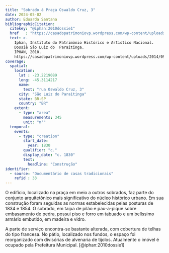 ```yaml
---
title: "Sobrado à Praça Oswaldo Cruz, 3"
date: 2024-05-02
author: Eduarda Santana
bibliographicCitation:
  citekey: "@iphan:2010dossie1"
  href   : "https://casadopatrimoniovp.wordpress.com/wp-content/uploads/2014/09/dossie-sc3a3o-luiz-do-paraitinga-iphan.pdf"
  text: >-
    Iphan, Instituto do Patrimônio Histórico e Artistico Nacional.
    Dossiê São Luiz do  Paraitinga.
    IPHAN, 2010.
    https://casadopatrimoniovp.wordpress.com/wp-content/uploads/2014/09/dossie-sc3a3o-luiz-do-paraitinga-iphan.pdf.
coverage:
  spatial:
    location:
      lat : -23.2219089
      long: -45.3114217
      name: 
        text: "rua Oswaldo Cruz, 3"
      city: "São Luiz do Paraitinga"
      state: BR-SP
      country: "BR"
    extent:
      - type: "area"
        measurements: 345
        unit: "m²"
  temporal:
    events:
      - type: "creation"
        start_date:
          year: 1830
        qualifier: "c."
        display_date: "c. 1830"
        text:
          headline: "Construção"
identifier:
  - source: "Documentário de casas tradicionais"
    refid : 33
---
```


O edifício, localizado na praça em meio a outros sobrados, faz parte do conjunto arquitetônico mais significativo do núcleo histórico urbano. Em sua construção foram seguidas as normas estabelecidas pelas posturas de 1834 e 1854. O sobrado, em taipa de pilão e pau-a-pique sobre embasamento de pedra, possui piso e forro em tabuado e um belíssimo armário embutido, em madeira e vidro. 

A parte de serviço encontra-se bastante alterada, com cobertura de telhas do tipo francesa. No pátio, localizado nos fundos, o espaço foi reorganizado com divisórias de alvenaria de tijolos. Atualmente o imóvel é ocupado pela Prefeitura Municipal. [@iphan:2010dossie1]
